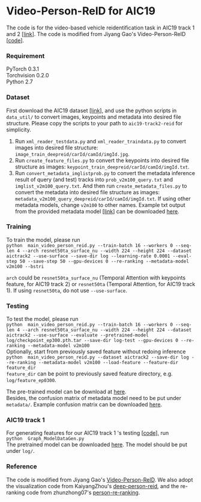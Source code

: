 # Video-Person-ReID for AIC19

The code is for the video-based vehicle reidentification task in AIC19 track 1 and 2 \[[link](https://www.aicitychallenge.org/)\].
The code is modified from Jiyang Gao's Video-Person-ReID \[[code](https://github.com/jiyanggao/Video-Person-ReID)\].

### Requirement

PyTorch 0.3.1 <br />
Torchvision 0.2.0 <br />
Python 2.7 <br />

### Dataset

First download the AIC19 dataset \[[link](https://www.aicitychallenge.org/)\], and use the python scripts in `data_util/` to convert images, keypoints and metadata into desired file structure. Please copy the scripts to your path to `aic19-track2-reid` for simplicity.

1. Run `xml_reader_testdata.py` and `xml_reader_traindata.py` to convert images into desired file structure: `image_train_deepreid/carId/camId/imgId.jpg`.
2. Run `create_feature_files.py` to convert the keypoints into desired file structure as images:  `keypoint_train_deepreid/carId/camId/imgId.txt`.
3. Run `convert_metadata_imglistprob.py` to convert the metadata inference result of query (and test) tracks into `prob_v2m100_query.txt` and `imglist_v2m100_query.txt`. And then run `create_metadata_files.py` to convert the metadata into desired file structure as images:  `metadata_v2m100_query_deepreid/carId/camId/imgId.txt`. If using other metadata models, change `v2m100` to other names. Example txt output from the provided metadata model \[[link](https://github.com/ipl-uw/2019-CVPR-AIC-Track-2-UWIPL/tree/master/metadata)\] can be downloaded [here](https://drive.google.com/open?id=1X4geSMtsHCztwmhuUimjFjEZGUImsA7L).


### Training

To train the model, please run
<br />
`
python  main_video_person_reid.py --train-batch 16 --workers 0 --seq-len 4 --arch resnet50ta_surface_nu --width 224 --height 224 --dataset aictrack2 --use-surface --save-dir log --learning-rate 0.0001 --eval-step 50 --save-step 50 --gpu-devices 0 --re-ranking --metadata-model v2m100 --bstri
`
<br />

`arch` could be `resnet50ta_surface_nu` (Temporal Attention with keypoints feature, for AIC19 track 2) or `resnet50ta` (Temporal Attention, for AIC19 track 1). If using `resnet50ta`, do not use `--use-surface`.<br />

### Testing

To test the model, please run
<br />
`
python  main_video_person_reid.py --train-batch 16 --workers 0 --seq-len 4 --arch resnet50ta_surface_nu --width 224 --height 224 --dataset aictrack2 --use-surface --evaluate --pretrained-model log/checkpoint_ep300.pth.tar --save-dir log-test --gpu-devices 0 --re-ranking --metadata-model v2m100
`
<br />
Optionally, start from previously saved feature without redoing inference
<br />
`
python  main_video_person_reid.py --dataset aictrack2 --save-dir log --re-ranking --metadata-model v2m100 --load-feature --feature-dir feature_dir
`
<br />
`feature_dir` can be point to previously saved feature directory, e.g. `log/feature_ep0300`.<br />

The pre-trained model can be download at [here](https://drive.google.com/open?id=1jjwQhk8i4X12_DjCz9LlgrvL-9uKa2mE).<br/>
Besides, the confusion matrix of metadata model need to be put under `metadata/`. Example confusion matrix can be downloaded [here](https://drive.google.com/open?id=178oG9f8H58YgVWsk_KaxpWf_i3dr2wER).


### AIC19 track 1

For generating features for our AIC19 track 1 's testing \[[code](https://github.com/ipl-uw/2019-CVPR-AIC-Track-1-UWIPL)\], run
<br />
`
python  Graph_ModelDataGen.py
`
<br />
The pretrained model can be downloaded [here](https://drive.google.com/file/d/1C-uE8nPA3Rtu8tkHptRS8J87sayrB7Nj/view?usp=sharing). The model should be put under `log/`.

### Reference

The code is modified from Jiyang Gao's  [Video-Person-ReID](https://github.com/jiyanggao/Video-Person-ReID).
We also adopt the visualization code from KaiyangZhou's [deep-person-reid](https://github.com/KaiyangZhou/deep-person-reid), and the re-ranking code from zhunzhong07's [person-re-ranking](https://github.com/zhunzhong07/person-re-ranking).
